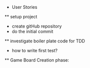 * User Stories

** setup project

- create gitHub repository
- do the initial commit

** investigate boiler plate code for TDD

- how to write first test?

** Game Board Creation phase:

